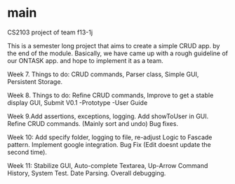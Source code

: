 # main
CS2103 project of team f13-1j

This is a semester long project that aims to create a simple CRUD app. by the end of the module. 
Basically, we have came up with a rough guideline of our ONTASK app. and hope to implement it as a team.

Week 7.
Things to do: CRUD commands, Parser class, Simple GUI, Persistent Storage.

Week 8.
Things to do: Refine CRUD commands, Improve to get a stable display GUI, Submit V0.1 -Prototype -User Guide

Week 9.Add assertions, exceptions, logging. Add showToUser in GUI. Refine CRUD commands. (Mainly sort and undo) Bug fixes.

Week 10: Add specify folder, logging to file, re-adjust Logic to Fascade pattern. Implement google integration. Bug Fix (Edit doesnt update the second time).

Week 11: Stabilize GUI, Auto-complete Textarea, Up-Arrow Command History, System Test. Date Parsing. Overall debugging.
